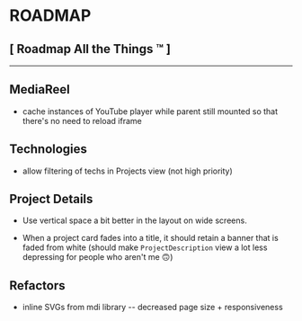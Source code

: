 # ROADMAP #
## [ Roadmap All the Things ™ ] ##
------------------------------

## MediaReel

- cache instances of YouTube player while parent still mounted so that there's no need to reload iframe

## Technologies

- allow filtering of techs in Projects view (not high priority)

## Project Details

- Use vertical space a bit better in the layout on wide screens.

- When a project card fades into a title, it should retain a banner that is faded from white (should make `ProjectDescription` view a lot less depressing for people who aren't me 🙃)

## Refactors

- inline SVGs from mdi library -- decreased page size + responsiveness
